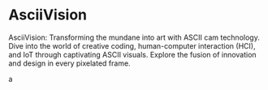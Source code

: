 # AsciiVision
AsciiVision: Transforming the mundane into art with ASCII cam technology. Dive into the world of creative coding, human-computer interaction (HCI), and IoT through captivating ASCII visuals. Explore the fusion of innovation and design in every pixelated frame.

a